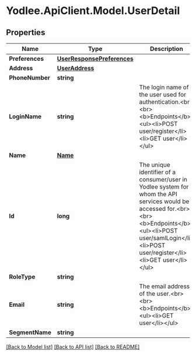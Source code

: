 # Yodlee.ApiClient.Model.UserDetail

## Properties

Name | Type | Description | Notes
------------ | ------------- | ------------- | -------------
**Preferences** | [**UserResponsePreferences**](UserResponsePreferences.md) |  | [optional] 
**Address** | [**UserAddress**](UserAddress.md) |  | [optional] 
**PhoneNumber** | **string** |  | [optional] 
**LoginName** | **string** | The login name of the user used for authentication.&lt;br&gt;&lt;br&gt;&lt;b&gt;Endpoints&lt;/b&gt;:&lt;ul&gt;&lt;li&gt;POST user/register&lt;/li&gt;&lt;li&gt;GET user&lt;/li&gt;&lt;/ul&gt; | [optional] [readonly] 
**Name** | [**Name**](Name.md) |  | [optional] 
**Id** | **long** | The unique identifier of a consumer/user in Yodlee system for whom the API services would be accessed for.&lt;br&gt;&lt;br&gt;&lt;b&gt;Endpoints&lt;/b&gt;:&lt;ul&gt;&lt;li&gt;POST user/samlLogin&lt;/li&gt;&lt;li&gt;POST user/register&lt;/li&gt;&lt;li&gt;GET user&lt;/li&gt;&lt;/ul&gt; | [optional] [readonly] 
**RoleType** | **string** |  | [optional] 
**Email** | **string** | The email address of the user.&lt;br&gt;&lt;br&gt;&lt;b&gt;Endpoints&lt;/b&gt;:&lt;ul&gt;&lt;li&gt;GET user&lt;/li&gt;&lt;/ul&gt; | [optional] [readonly] 
**SegmentName** | **string** |  | [optional] 

[[Back to Model list]](../README.md#documentation-for-models) [[Back to API list]](../README.md#documentation-for-api-endpoints) [[Back to README]](../README.md)


